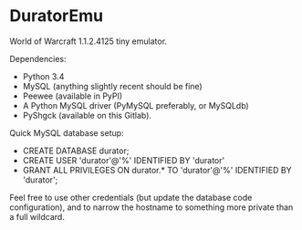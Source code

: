 DuratorEmu
==========

World of Warcraft 1.1.2.4125 tiny emulator.

Dependencies:

* Python 3.4
* MySQL (anything slightly recent should be fine)
* Peewee (available in PyPI)
* A Python MySQL driver (PyMySQL preferably, or MySQLdb)
* PyShgck (available on this Gitlab).

Quick MySQL database setup:

* CREATE DATABASE durator;
* CREATE USER 'durator'@'%' IDENTIFIED BY 'durator'
* GRANT ALL PRIVILEGES ON durator.* TO 'durator'@'%' IDENTIFIED BY 'durator';

Feel free to use other credentials (but update the database code configuration),
and to narrow the hostname to something more private than a full wildcard.
